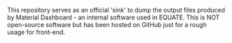 This repository serves as an official 'sink' to dump the output files produced by Material Dashboard - an internal software used in EQUATE. This is NOT open-source software but has been hosted on GitHub just for a rough usage for front-end.
